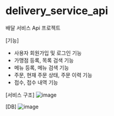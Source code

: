 # delivery_service_api
배달 서비스 Api 프로젝트

[기능]
- 사용자 회원가입 및 로그인 기능
- 가맹점 등록, 목록 검색 기능
- 메뉴 등록, 메뉴 검색 기능
- 주문, 현재 주문 상태, 주문 이력 기능
- 접수, 접수 내역 기능


[서비스 구조]
![image](https://github.com/InvestLee/delivery_service_api/assets/101415950/b8d8f560-4d6b-4371-add2-bbb186151323)


[DB]
![image](https://github.com/InvestLee/delivery_service_api/assets/101415950/90c117a3-ad9d-4638-b9c4-f4c8e0b789ec)
